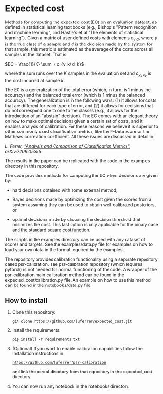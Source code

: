 # Expected cost

Methods for computing the expected cost (EC) on an evaluation dataset, as defined in statistical learning text books (e.g., Bishop's "Pattern recognition and machine learning", and Hastie's et al "The elements of statistical learning"). 
Given a matrix of user-defined costs with elements $c_{y\ d}$, where $y$ is the true class of a sample and $d$ is the decision made by the system for that sample, 
this metric is estimated as the average of the costs across all samples in the dataset. That is:

$EC = \frac{1}{K} \sum_k c_{y_k\ d_k}$

where the sum runs over the $K$ samples in the evaluation set and $c_{y_k\ d_k}$ is the cost incurred at sample $k$.

The EC is a generalization of the total error (which, in turn, is 1 minus the accuracy) and the balanced total error (which is 1 minus the balanced accuracy). The generalization is in the following ways: (1) it allows for costs that are different for each type of error, and (2) it allows for decisions that do not correspond one to one to the classes (e.g., it allows for the introduction of an "abstain" decision). The EC comes with an elegant theory on how to make optimal decisions given a certain set of costs, and it enables analysis of calibration. For these reasons we believe it is superior to other commonly used classification metrics, like the F-beta score or the Mathews correlation coefficient. All these issues are discussed in detail in:

*L. Ferrer, ["Analysis and Comparison of Classification Metrics"](https://arxiv.org/abs/2209.05355), 	arXiv:2209.05355*

The results in the paper can be replicated with the code in the examples directory in this repository.

The code provides methods for computing the EC when decisions are given by:

* hard decisions obtained with some external method, 

* Bayes decisions made by optimizing the cost given the scores from a system assuming they can be used to obtain well-calibrated posteriors, or

* optimal decisions made by choosing the decision threshold that minimizes the cost. This last option is only applicable for the binary case and the standard square cost function.

The scripts in the examples directory can be used with any dataset of scores and targets. See the examples/data.py file for examples on how to load your own data in the format required by the examples.

The repository provides calibration functionality using a separate repository called psr-calibration. The psr-calibration repository (which requires pytorch) is not needed for normal functioning of the code. A wrapper of the psr-calibration main calibration method can be found in the expected_cost/calibration.py file. An example on how to use this method can be found in the notebooks/data.py file. 

## How to install

1. Clone this repository:  

   ```git clone https://github.com/luferrer/expected_cost.git```

2. Install the requirements:  
   
   ```pip install -r requirements.txt```
   
3. (Optional) If you want to enable calibration capabilities follow the installation instructions in:

   [```https://github.com/luferrer/psr-calibration```](https://github.com/luferrer/psr-calibration)
  
   and link the psrcal directory from that repository in the expected_cost directory.
  
4. You can now run any notebook in the notebooks directory.

